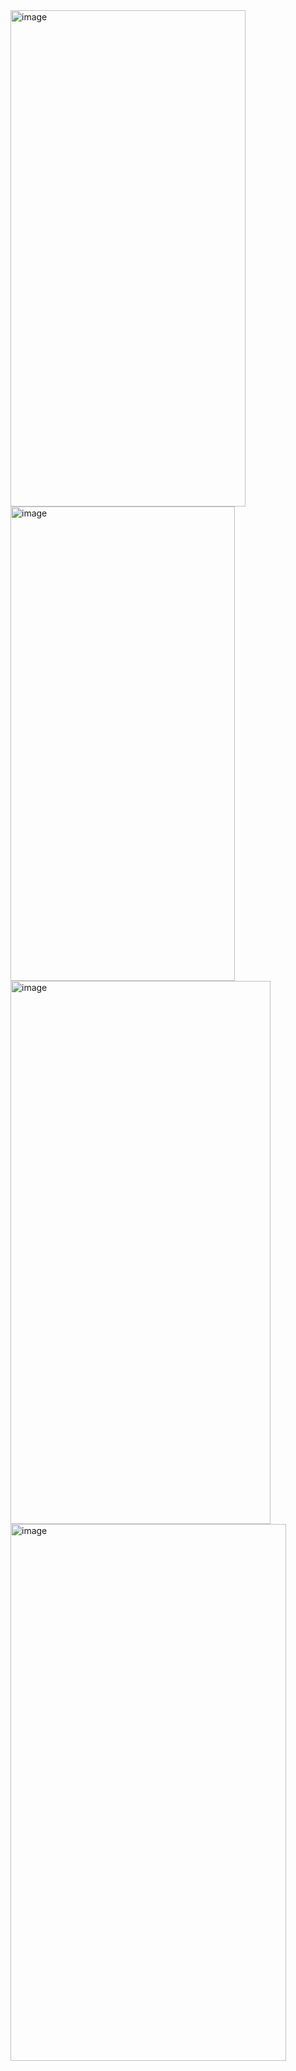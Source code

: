 <img width="376" height="794" alt="image" src="https://github.com/user-attachments/assets/156bf1ae-4404-49bc-a3b9-225acaf0f43a" />

<img width="359" height="759" alt="image" src="https://github.com/user-attachments/assets/b8291481-3678-434d-8339-de53babce84b" />

<img width="416" height="869" alt="image" src="https://github.com/user-attachments/assets/c3009959-df0a-48d2-92cc-4cd3327134f5" />

<img width="441" height="859" alt="image" src="https://github.com/user-attachments/assets/1771f24d-9e9e-41a0-923e-8f79630acd70" />

